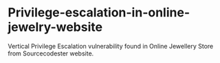 # Privilege-escalation-in-online-jewelry-website
Vertical Privilege Escalation vulnerability found in Online Jewellery Store from Sourcecodester website.
